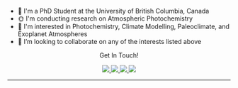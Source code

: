 - 🧪 I'm a PhD Student at the University of British Columbia, Canada
- 🌞 I'm conducting research on Atmospheric Photochemistry
- 🔭 I'm interested in Photochemistry, Climate Modelling, Paleoclimate, and Exoplanet Atmospheres 
- 👯 I’m looking to collaborate on any of the interests listed above
  
<!-- Social Section -->
<p align="center">
  Get In Touch!

<p align="center">
  <a href= "https://github.com/KeighanG/">
    <img src="https://img.icons8.com/material-outlined/30/689d6a/source-code.png"/>
  </a>
  <a href= "www.linkedin.com/in/keighan-gemmell">
    <img src="https://img.icons8.com/material-outlined/30/689d6a/linkedin.png"/>
  </a>
  <a href="[https://orcid.org/0000-0002-9604-3069](https://orcid.org/0009-0008-1736-9820)">
    <img src="https://img.icons8.com/material-outlined/30/689d6a/camera-addon-identification.png"/>
  </a>
  <a href="mailto:keighan@chem.ubc.ca">
    <img src="https://img.icons8.com/ios-glyphs/30/689d6a/physics.png"/>
  </a>

  
</p>

---

<!--
**KeighanG/KeighanG** is a ✨ _special_ ✨ repository because its `README.md` (this file) appears on your GitHub profile.

Here are some ideas to get you started:


